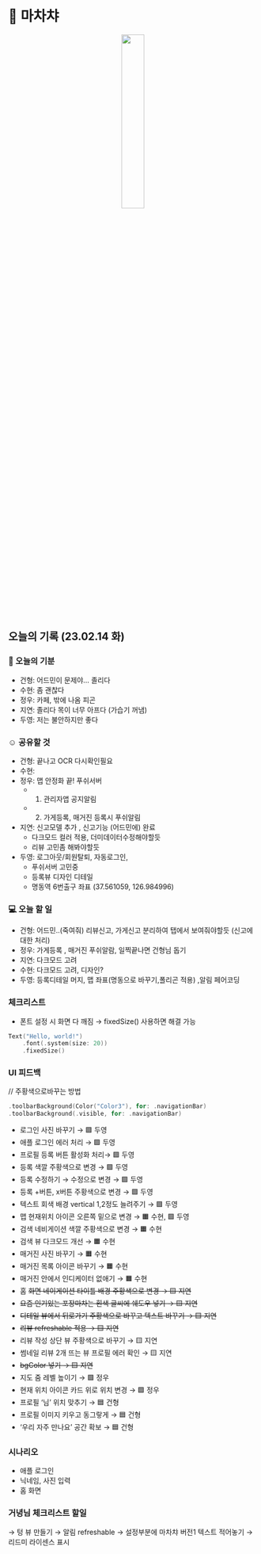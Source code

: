 # 🍢 마차챠

<p align="center"><img src="https://user-images.githubusercontent.com/48436020/218506025-92f5d2e1-7a99-47c3-bdd5-91f6c495077f.jpeg" width=30%></p>

## 오늘의 기록 (23.02.14 화)
### 🥘 오늘의 기분
- 건형: 어드민이 문제야… 졸리다
- 수현: 좀 괜찮다
- 정우: 카페, 밖에 나옴 피곤 
- 지연: 졸리다 목이 너무 아프다 (가습기 꺼냄)
- 두영: 저는 불안하지만 좋다

### ☺️ 공유할 것
- 건형: 끝나고 OCR 다시확인필요
- 수현: 
- 정우: 맵 안정화 끝! 푸쉬서버
  - 1. 관리자앱 공지알림
  - 2. 가게등록, 매거진 등록시 푸쉬알림
- 지연:  신고모델 추가 , 신고기능 (어드민에) 완료
  - 다크모드 컬러 적용, 더미데이터수정해야할듯
  - 리뷰 고민좀 해봐야할듯
- 두영: 로그아웃/회원탈퇴, 자동로그인,
  - 푸쉬서버 고민중
  - 등록뷰 디자인 디테일
  - 명동역 6번출구 좌표 (37.561059, 126.984996)

### 💻 오늘 할 일
- 건형: 어드민..(죽여줘) 리뷰신고, 가게신고 분리하여 탭에서 보여줘야할듯 (신고에대한 처리)
- 정우: 가게등록 , 매거진 푸쉬알람, 일찍끝나면 건형님 돕기
- 지연: 다크모드 고려
- 수현: 다크모드 고려, 디자인?
- 두영: 등록디테일 머지,  맵 좌표(명동으로 바꾸기,폴리곤 적용) ,알림 페어코딩

### 체크리스트

- 폰트 설정 시 화면 다 깨짐 → fixedSize() 사용하면 해결 가능
```swift
Text("Hello, world!")
    .font(.system(size: 20))
    .fixedSize()
```

### UI 피드백

// 주황색으로바꾸는 방법
```swift
.toolbarBackground(Color("Color3"), for: .navigationBar)
.toolbarBackground(.visible, for: .navigationBar)
```

- 로그인 사진 바꾸기 → 🟪 두영
- 애플 로그인 에러 처리 → 🟪 두영
- 프로필 등록 버튼 활성화 처리→ 🟪 두영
- 등록 색깔 주황색으로 변경 → 🟪 두영
- 등록 수정하기 → 수정으로 변경 → 🟪 두영
- 등록 +버튼, x버튼 주황색으로 변경 → 🟪 두영
- 텍스트 회색 배경 vertical 1,2정도 늘려주기 → 🟪 두영
- 맵 현재위치 아이콘 오른쪽 밑으로 변경 → 🟧 수현, 🟪 두영
- 검색 네비게이션 색깔 주황색으로 변경 → 🟧 수현
- 검색 뷰 다크모드 개선 → 🟧 수현
- 매거진 사진 바꾸기 → 🟧 수현
- 매거진 목록 아이콘 바꾸기 → 🟧 수현
- 매거진 안에서 인디케이터 없애기 → 🟧 수현
- 홈 ~~화면 네이게이션 타이틀 배경 주황색으로 변경 → 🟨 지연~~
- ~~요즘 인기있는 포장마차는 흰색 글씨에 쉐도우 넣기 → 🟨 지연~~
- ~~디테일 뷰에서 뒤로가기 주황색으로 바꾸고 텍스트 바꾸기 → 🟨 지연~~
- ~~리뷰 refreshable 적용 → 🟨 지연~~
- 리뷰 작성 상단 뷰 주황색으로 바꾸기 → 🟨 지연
- 썸네일 리뷰 2개 뜨는 뷰 프로필 에러 확인 → 🟨 지연
- ~~bgColor 넣기  → 🟨 지연~~
- 지도 줌 레벨 높이기 → 🟩 정우
- 현재 위치 아이콘 카드 위로 위치 변경 → 🟩 정우
- 프로필 ‘님’ 위치 맞추기 → 🟦 건형
- 프로필 이미지 키우고 동그랗게 → 🟦 건형
- ‘우리 자주 만나요’ 공간 확보 → 🟦 건형

### 시나리오
- 애플 로그인
- 닉네임, 사진 입력
- 홈 화면

### 거녕님 체크리스트 할일
→ 텅 뷰 만들기
→ 알림 refreshable
→ 설정부분에 마차챠 버전1 텍스트 적어놓기
→ 리드미 라이센스 표시
